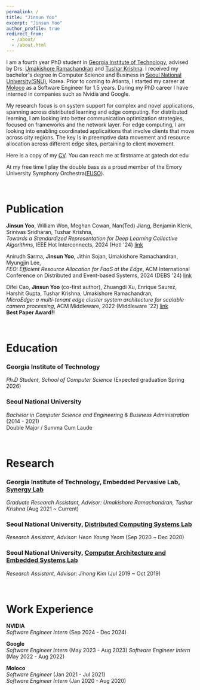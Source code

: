 ```yaml
---
permalink: /
title: "Jinsun Yoo"
excerpt: "Jinsun Yoo"
author_profile: true
redirect_from: 
  - /about/
  - /about.html
---
```


I am a fourth year PhD student in [Georgia Institute of Technology](https://www.gatech.edu), advised by Drs. [Umakishore Ramachandran](https://www.cc.gatech.edu/~rama/) and [Tushar Krishna](https://tusharkrishna.ece.gatech.edu/). I received my bachelor's degree in Computer Science and Business in [Seoul National University(SNU)](https://en.snu.ac.kr/), Korea. Prior to coming to Atlanta, I started my career at [Moloco](https://www.molocoads.com/en/) as a Software Engineer for 1.5 years. During my PhD career I have interned in companies such as Nvidia and Google.

My research focus is on system support for complex and novel applications, spanning across distributed learning and edge computing. For distributed learning, I am looking into better communication optimization strategies, focused on frameworks and the network layer. For edge computing, I am looking into enabling coordinated applicaitions that involve clients that move across city regions. The key is in preemptive data movement and resource allocation across different edge sites, pertaining to client movement. 

Here is a copy of my [CV](https://jinsun-yoo.github.io/files/resume.pdf). You can reach me at firstname at gatech dot edu

At my free time I play the double bass as a proud member of the Emory University Symphony Orchestra([EUSO](https://emorysymphony.org/)).

<br/>  

Publication 
====
**Jinsun Yoo**, William Won, Meghan Cowan, Nan(Ted) Jiang, Benjamin Klenk, Srinivas Sridharan, Tushar Krishna, \
*Towards a Standardized Representation for Deep Learning Collective Algorithms*, IEEE Hot Interconnects, 2024 (HotI '24) [link](https://arxiv.org/abs/2408.11008)

Anirudh Sarma, **Jinsun Yoo**, Jithin Sojan, Umakishore Ramachandran, Myungjin Lee, \
*FEO: Efficient Resource Allocation for FaaS at the Edge*, ACM International Conference on Distributed and Event-based Systems, 2024 (DEBS '24) [link](https://dl.acm.org/doi/10.1145/3629104.3666033)

Difei Cao, **Jinsun Yoo** (co-first author), Zhuangdi Xu, Enrique Saurez, Harshit Gupta, Tushar Krishna, Umakishore Ramachandran, \
*MicroEdge: a multi-tenant edge cluster system architecture for scalable camera processing*, ACM Middleware, 2022 (Middleware '22) [link](https://dl.acm.org/doi/abs/10.1145/3528535.3565254) \
**Best Paper Award!!**

<br/>  

Education
=====
### Georgia Institute of Technology
*Ph.D Student, School of Computer Science* (Expected graduation Spring 2026)

### Seoul National University
*Bachelor in Computer Science and Engineering & Business Administration* (2014 - 2021) \
Double Major / Summa Cum Laude

<br/>

Research 
====
### Georgia Institute of Technology, Embedded Pervasive Lab, [Synergy Lab](https://synergy.ece.gatech.edu/)
*Graduate Research Assistant, Advisor: Umakishore Ramachandran, Tushar Krishna* (Aug 2021 ~ Current)

### Seoul National University, [Distributed Computing Systems Lab](http://dcslab.snu.ac.kr/)
*Research Assistant, Advisor: Heon Young Yeom* (Sep 2020 ~ Dec 2020)

### Seoul National University, [Computer Architecture and Embedded Systems Lab](http://cares.snu.ac.kr/)
*Research Assistant, Advisor: Jihong Kim* (Jul 2019 ~ Oct 2019)


<br/>


Work Experience
====
**NVIDIA**\
*Software Engineer Intern* (Sep 2024 - Dec 2024)

**Google**\
*Software Engineer Intern* (May 2023 - Aug 2023)
*Software Engineer Intern* (May 2022 - Aug 2022)

**Moloco**\
*Software Engineer* (Jan 2021 - Jul 2021)\
*Software Engineer Intern* (Jan 2020 - Aug 2020)


<br/>

<br/>

<!--
## Other Stuff
I have played the double bass for the past 15 years, and am a proud alumni of SNU's amateur orchestra, SNUPO.\
I also enjoy hiking and a little bit of aviation
-->
